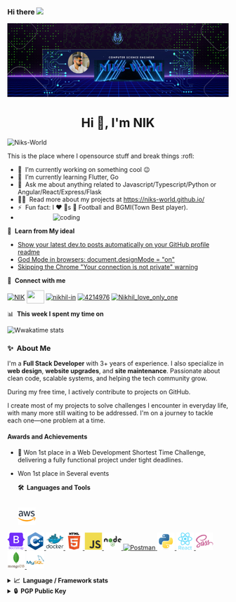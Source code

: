 ### Hi there <a href="https://www.Niks-World.com/"><img src="https://media.giphy.com/media/hvRJCLFzcasrR4ia7z/giphy.gif" width="5%"></a>
![logo](https://github.com/Niks-World/Niks-World/blob/main/NIKs-World.png) 
<h1 align="center">Hi 👋, I'm NIK </h1>
<p align="left"> <img src="https://komarev.com/ghpvc/?username=Niks-World&label=Profile%20views&color=0e75b6&style=flat" alt="Niks-World" /> </p>
This is the place where I opensource stuff and break things :rofl:

- 🔭 &nbsp;I’m currently working on something cool :wink:
- 🌱 &nbsp;I’m currently learning Flutter, Go
- 💬 &nbsp;Ask me about anything related to Javascript/Typescript/Python or Angular/React/Express/Flask
- 👨‍💻 &nbsp;Read more about my projects at <a href="https://niks-world.github.io/" target="_blank" rel="noopener noreferrer">https://niks-world.github.io/</a>
- ⚡ &nbsp;Fun fact: I :heart: :dog:s  🐎  Football and BGMI(Town Best player).
- <img align="right" alt="coding" width="400" src="https://user-images.githubusercontent.com/55389276/140866485-8fb1c876-9a8f-4d6a-98dc-08c4981eaf70.gif">


📕 &nbsp;**Learn from My ideal**
<!-- BLOG-POST-LIST:START -->
- [Show your latest dev.to posts automatically on your GitHub profile readme](https://dev.to/gautamkrishnar/show-your-latest-dev-to-posts-automatically-in-your-github-profile-readme-3nk8)
- [God Mode in browsers: document.designMode = &quot;on&quot;](https://dev.to/gautamkrishnar/god-mode-in-browsers-document-designmode-on-2pmo)
- [Skipping the Chrome &quot;Your connection is not private&quot; warning](https://dev.to/gautamkrishnar/quickbits-1-skipping-the-chrome-your-connection-is-not-private-warning-4kp1)
<!-- BLOG-POST-LIST:END -->

🔗 &nbsp;**Connect with me**
<p align="left">
<a href="https://dev.to/niksworld" target="#_blank"><img align="center" src="https://cdn.jsdelivr.net/npm/simple-icons@3.0.1/icons/dev-dot-to.svg" alt="NIK" height="30" width="40" /></a>
<a href="https://x.com/nikhilbodhgaya" target="blank"><img align="center" src="https://about.x.com/content/dam/about-twitter/x/brand-toolkit/logo-black.png.twimg.1920.png" alt="" height="30" width="40" /></a>
<a href="https://linkedin.com/in/nikhil-in" target="blank"><img align="center" src="https://raw.githubusercontent.com/rahuldkjain/github-profile-readme-generator/master/src/images/icons/Social/linked-in-alt.svg" alt="nikhil-in" height="30" width="40" /></a>
<a href="https://stackoverflow.com/users/22091066/niks-world" target="blank"><img align="center" src="https://raw.githubusercontent.com/rahuldkjain/github-profile-readme-generator/master/src/images/icons/Social/stack-overflow.svg" alt="4214976" height="30" width="40" /></a>
<a href="https://instagram.com/Nikhil_love_only_one" target="blank"><img align="center" src="https://raw.githubusercontent.com/rahuldkjain/github-profile-readme-generator/master/src/images/icons/Social/instagram.svg" alt="Nikhil_love_only_one" height="30" width="40" /></a>

📊 &nbsp;**This week I spent my time on**

![Wwakatime stats](https://github-readme-stats-taupe-two.vercel.app/api/wakatime?username=gautamkrishnar&hide_title=true&hide_border=true&langs_count=5&bg_color=00000000&text_color=777)
  
### ✨&nbsp; About Me

I'm a **Full Stack Developer** with 3+ years of experience. I also specialize in **web design**, **website upgrades**, and **site maintenance**. Passionate about clean code, scalable systems, and helping the tech community grow.


During my free time, I actively contribute to projects on GitHub.
  

I create most of my projects to solve challenges I encounter in everyday life, with many more still waiting to be addressed. I'm on a journey to tackle each one—one problem at a time.

#### Awards and Achievements
- 🥇 Won 1st place in a Web Development Shortest Time Challenge, delivering a fully functional project under tight deadlines.
- Won 1st place in Several events
  

  <summary><b>🛠️&nbsp;&nbsp;Languages&nbsp;and&nbsp;Tools</b></summary>
  <br/>
  <p align="left">  <a href="https://aws.amazon.com" target="_blank" rel="noopener noreferrer">
  <img src="https://raw.githubusercontent.com/devicons/devicon/master/icons/amazonwebservices/amazonwebservices-original-wordmark.svg" alt="AWS" width="40" height="40"/>
</a>

<a href="https://getbootstrap.com" target="_blank" rel="noopener noreferrer">
  <img src="https://raw.githubusercontent.com/devicons/devicon/master/icons/bootstrap/bootstrap-plain-wordmark.svg" alt="Bootstrap" width="40" height="40"/>
</a>

<a href="https://isocpp.org" target="_blank" rel="noopener noreferrer">
  <img src="https://raw.githubusercontent.com/devicons/devicon/master/icons/cplusplus/cplusplus-original.svg" alt="C++" width="40" height="40"/>
</a>

<a href="https://www.docker.com" target="_blank" rel="noopener noreferrer">
  <img src="https://raw.githubusercontent.com/devicons/devicon/master/icons/docker/docker-original-wordmark.svg" alt="Docker" width="40" height="40"/>
</a>

<a href="https://www.w3.org/html/" target="_blank" rel="noopener noreferrer">
  <img src="https://raw.githubusercontent.com/devicons/devicon/master/icons/html5/html5-original-wordmark.svg" alt="HTML5" width="40" height="40"/>
</a>

<a href="https://developer.mozilla.org/en-US/docs/Web/JavaScript" target="_blank" rel="noopener noreferrer">
  <img src="https://raw.githubusercontent.com/devicons/devicon/master/icons/javascript/javascript-original.svg" alt="JavaScript" width="40" height="40"/>
</a>

<a href="https://nodejs.org" target="_blank" rel="noopener noreferrer">
  <img src="https://raw.githubusercontent.com/devicons/devicon/master/icons/nodejs/nodejs-original-wordmark.svg" alt="Node.js" width="40" height="40"/>
</a>

<a href="https://postman.com" target="_blank" rel="noopener noreferrer">
  <img src="https://www.vectorlogo.zone/logos/getpostman/getpostman-icon.svg" alt="Postman" width="40" height="40"/>
</a>

<a href="https://www.python.org" target="_blank" rel="noopener noreferrer">
  <img src="https://raw.githubusercontent.com/devicons/devicon/master/icons/python/python-original.svg" alt="Python" width="40" height="40"/>
</a>

<a href="https://reactjs.org/" target="_blank" rel="noopener noreferrer">
  <img src="https://raw.githubusercontent.com/devicons/devicon/master/icons/react/react-original-wordmark.svg" alt="React" width="40" height="40"/>
</a>

<a href="https://sass-lang.com" target="_blank" rel="noopener noreferrer">
  <img src="https://raw.githubusercontent.com/devicons/devicon/master/icons/sass/sass-original.svg" alt="Sass" width="40" height="40"/>
</a>

<a href="https://www.mongodb.com/" target="_blank" rel="noopener noreferrer">
  <img src="https://raw.githubusercontent.com/devicons/devicon/master/icons/mongodb/mongodb-original-wordmark.svg" alt="MongoDB" width="40" height="40"/>
</a>

<a href="https://www.mysql.com/" target="_blank" rel="noopener noreferrer">
  <img src="https://raw.githubusercontent.com/devicons/devicon/master/icons/mysql/mysql-original-wordmark.svg" alt="MySQL" width="40" height="40"/>
</a>
 </p>


<details>

  <summary><b>📈&nbsp;&nbsp;Language&nbsp;/&nbsp;Framework stats</b></summary>
  <br/>
  <a href='https://profile.codersrank.io/user/gautamkrishnar/'>
  <img src='http://cr-skills-chart-widget.azurewebsites.net/api/api?username=gautamkrishnar&padding=30&skills=angular,batchfile,c,C%23,coffeescript,dart,go,html,json,java,javascript,less,mysql,php,pandas,perl,python,reactjs,scss,shell,svelte,swift,typescript,vue'>
  </a>

</details>

<details>
  <summary><b>🔒&nbsp;&nbsp;PGP&nbsp;Public&nbsp;Key</b></summary>
  <br/>

```
Pretty Good Privacy encryption tool

```
</details>
